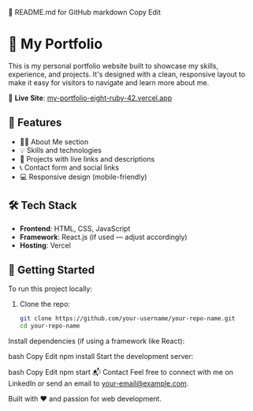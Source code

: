 📘 README.md for GitHub
markdown
Copy
Edit
# 💼 My Portfolio

This is my personal portfolio website built to showcase my skills, experience, and projects. It's designed with a clean, responsive layout to make it easy for visitors to navigate and learn more about me.

🔗 **Live Site**: [my-portfolio-eight-ruby-42.vercel.app](https://my-portfolio-eight-ruby-42.vercel.app)

## 🚀 Features

- 🧑‍💻 About Me section
- 💡 Skills and technologies
- 📂 Projects with live links and descriptions
- 📞 Contact form and social links
- 💻 Responsive design (mobile-friendly)

## 🛠️ Tech Stack

- **Frontend**: HTML, CSS, JavaScript
- **Framework**: React.js (if used — adjust accordingly)
- **Hosting**: Vercel


## 📁 Getting Started

To run this project locally:

1. Clone the repo:
   ```bash
   git clone https://github.com/your-username/your-repo-name.git
   cd your-repo-name
Install dependencies (if using a framework like React):

bash
Copy
Edit
npm install
Start the development server:

bash
Copy
Edit
npm start
📬 Contact
Feel free to connect with me on LinkedIn or send an email to your-email@example.com.

Built with ❤️ and passion for web development.


